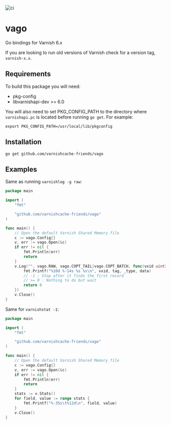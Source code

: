 ![ci](https://github.com/varnishcache-friends/vago/workflows/ci/badge.svg)

# vago

Go bindings for Varnish 6.x

If you are looking to run old versions of Varnish check for a version tag,
`varnish-x.x`.

## Requirements

To build this package you will need:
- pkg-config
- libvarnishapi-dev >= 6.0

You will also need to set PKG_CONFIG_PATH to the directory where `varnishapi.pc`
is located before running `go get`. For example:

```
export PKG_CONFIG_PATH=/usr/local/lib/pkgconfig
```

## Installation

```
go get github.com/varnishcache-friends/vago
```

## Examples

Same as running `varnishlog -g raw`:

```go
package main

import (
	"fmt"

	"github.com/varnishcache-friends/vago"
)

func main() {
	// Open the default Varnish Shared Memory file
	c := vago.Config{}
	v, err := vago.Open(&c)
	if err != nil {
		fmt.Println(err)
		return
	}
	v.Log("", vago.RAW, vago.COPT_TAIL|vago.COPT_BATCH, func(vxid uint32, tag, _type, data string) int {
		fmt.Printf("%10d %-14s %s %s\n", vxid, tag, _type, data)
		// -1 : Stop after it finds the first record
		// >= 0 : Nothing to do but wait
		return 0
	})
	v.Close()
}
```

Same for `varnishstat -1`:

```go
package main

import (
	"fmt"

	"github.com/varnishcache-friends/vago"
)

func main() {
	// Open the default Varnish Shared Memory file
	c := vago.Config{}
	v, err := vago.Open(&c)
	if err != nil {
		fmt.Println(err)
		return
	}
	stats := v.Stats()
	for field, value := range stats {
		fmt.Printf("%-35s\t%12d\n", field, value)
	}
	v.Close()
}
```
